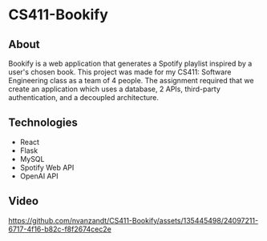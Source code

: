 # CS411-Bookify

## About 
Bookify is a web application that generates a Spotify playlist inspired by a user's chosen book. This project was made for my 
CS411: Software Engineering class as a team of 4 people. The assignment required that we create an application which uses a database, 
2 APIs, third-party authentication, and a decoupled architecture. 

## Technologies 
- React
- Flask 
- MySQL 
- Spotify Web API 
- OpenAI API

## Video 
https://github.com/nvanzandt/CS411-Bookify/assets/135445498/24097211-6717-4f16-b82c-f8f2674cec2e





